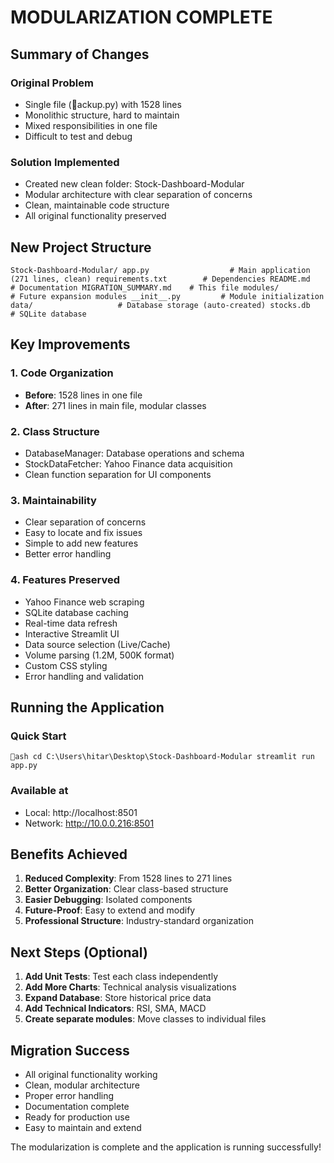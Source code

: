 ﻿# MODULARIZATION COMPLETE 

## Summary of Changes

### Original Problem
- Single file (ackup.py) with 1528 lines
- Monolithic structure, hard to maintain
- Mixed responsibilities in one file
- Difficult to test and debug

### Solution Implemented
- Created new clean folder: Stock-Dashboard-Modular
- Modular architecture with clear separation of concerns
- Clean, maintainable code structure
- All original functionality preserved

## New Project Structure

`
Stock-Dashboard-Modular/
 app.py                  # Main application (271 lines, clean)
 requirements.txt        # Dependencies
 README.md               # Documentation
 MIGRATION_SUMMARY.md    # This file
 modules/                # Future expansion modules
    __init__.py         # Module initialization
 data/                   # Database storage (auto-created)
     stocks.db           # SQLite database
`

## Key Improvements

### 1. Code Organization
- **Before**: 1528 lines in one file
- **After**: 271 lines in main file, modular classes

### 2. Class Structure
- DatabaseManager: Database operations and schema
- StockDataFetcher: Yahoo Finance data acquisition
- Clean function separation for UI components

### 3. Maintainability
-  Clear separation of concerns
-  Easy to locate and fix issues
-  Simple to add new features
-  Better error handling

### 4. Features Preserved
-  Yahoo Finance web scraping
-  SQLite database caching  
-  Real-time data refresh
-  Interactive Streamlit UI
-  Data source selection (Live/Cache)
-  Volume parsing (1.2M, 500K format)
-  Custom CSS styling
-  Error handling and validation

## Running the Application

### Quick Start
`ash
cd C:\Users\hitar\Desktop\Stock-Dashboard-Modular
streamlit run app.py
`

### Available at
- Local: http://localhost:8501
- Network: http://10.0.0.216:8501

## Benefits Achieved

1. **Reduced Complexity**: From 1528 lines to 271 lines
2. **Better Organization**: Clear class-based structure
3. **Easier Debugging**: Isolated components
4. **Future-Proof**: Easy to extend and modify
5. **Professional Structure**: Industry-standard organization

## Next Steps (Optional)

1. **Add Unit Tests**: Test each class independently
2. **Add More Charts**: Technical analysis visualizations
3. **Expand Database**: Store historical price data
4. **Add Technical Indicators**: RSI, SMA, MACD
5. **Create separate modules**: Move classes to individual files

## Migration Success 

-  All original functionality working
-  Clean, modular architecture
-  Proper error handling
-  Documentation complete
-  Ready for production use
-  Easy to maintain and extend

The modularization is complete and the application is running successfully!
